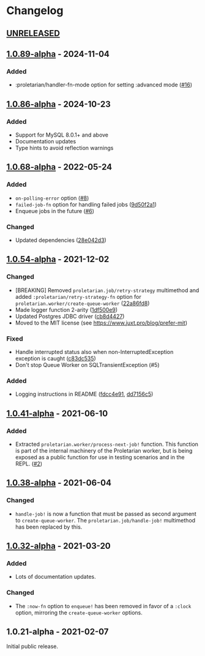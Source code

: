 # Changelog

## [UNRELEASED](https://github.com/msolli/proletarian/compare/v1.0.89-alpha...main)


## [1.0.89-alpha](https://github.com/msolli/proletarian/compare/v1.0.86-alpha...1.0.89-alpha) - 2024-11-04

### Added
* :proletarian/handler-fn-mode option for setting :advanced mode ([#16](https://github.com/msolli/proletarian/issues/16))


## [1.0.86-alpha](https://github.com/msolli/proletarian/compare/v1.0.68-alpha...v1.0.86-alpha) - 2024-10-23

### Added
* Support for MySQL 8.0.1+ and above
* Documentation updates
* Type hints to avoid reflection warnings


## [1.0.68-alpha](https://github.com/msolli/proletarian/compare/v1.0.54-alpha...v1.0.68-alpha) - 2022-05-24

### Added
* `on-polling-error` option ([#8](https://github.com/msolli/proletarian/issues/8))
* `failed-job-fn` option for handling failed jobs ([9d50f2a1](https://github.com/msolli/proletarian/commit/9d50f2a18d0cce33852f47530679a7fd48777dba))
* Enqueue jobs in the future ([#6](https://github.com/msolli/proletarian/issues/6))

### Changed
* Updated dependencies ([28e042d3](https://github.com/msolli/proletarian/commit/28e042d3b910c681bfb56868f6fe60a6b06e7b08))


## [1.0.54-alpha](https://github.com/msolli/proletarian/compare/v1.0.41-alpha...v1.0.54-alpha) - 2021-12-02

### Changed
* [BREAKING] Removed `proletarian.job/retry-strategy` multimethod and added `:proletarian/retry-strategy-fn` option for
  `proletarian.worker/create-queue-worker` ([22a86fd8](https://github.com/msolli/proletarian/commit/22a86fd816402ffdafa2a2c0ecdf573087d648ad))
* Made logger function 2-arity ([1df500e9](https://github.com/msolli/proletarian/commit/1df500e9100c37a507b1acfa396a5b43539dca19))
* Updated Postgres JDBC driver ([cb8d4427](https://github.com/msolli/proletarian/commit/cb8d4427d2ce36bac2557d495c066e429fbd7303))
* Moved to the MIT license (see https://www.juxt.pro/blog/prefer-mit)

### Fixed
* Handle interrupted status also when non-InterruptedException exception is caught ([c83dc535](https://github.com/msolli/proletarian/commit/c83dc535d1e1c25a04e46bb9088c741fa8fb41a4))
* Don't stop Queue Worker on SQLTransientException (#5)

### Added
* Logging instructions in README ([fdcc4e91](https://github.com/msolli/proletarian/commit/fdcc4e917d948cd99cabf01bcd965d45a6b9565a), [dd7156c5](https://github.com/msolli/proletarian/commit/dd7156c57f2033f9864edef95bd0c349dfb58e29))


## [1.0.41-alpha](https://github.com/msolli/proletarian/compare/v1.0.38-alpha...v1.0.41-alpha) - 2021-06-10

### Added
* Extracted `proletarian.worker/process-next-job!` function. This function is part of the internal machinery of the
  Proletarian worker, but is being exposed as a public function for use in testing scenarios and in the REPL. ([#2](https://github.com/msolli/proletarian/issues/2))


## [1.0.38-alpha](https://github.com/msolli/proletarian/compare/v1.0.32-alpha...v1.0.38-alpha) - 2021-06-04

### Changed
* `handle-job!` is now a function that must be passed as second argument to `create-queue-worker`. The
  `proletarian.job/handle-job!` multimethod has been replaced by this.


## [1.0.32-alpha](https://github.com/msolli/proletarian/compare/v1.0.21-alpha...v1.0.32-alpha) - 2021-03-20

### Added
* Lots of documentation updates.

### Changed
* The `:now-fn` option to `enqueue!` has been removed in favor of a `:clock` option, mirroring the `create-queue-worker`
  options.


## 1.0.21-alpha - 2021-02-07

Initial public release.
